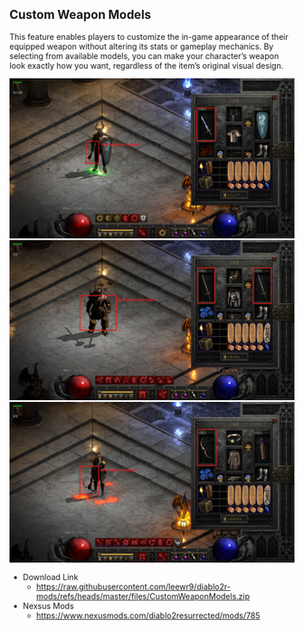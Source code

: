 ## Custom Weapon Models

This feature enables players to customize the in-game appearance of their equipped weapon without altering its stats or gameplay mechanics. By selecting from available models, you can make your character’s weapon look exactly how you want, regardless of the item’s original visual design.

![one_hand](one_hand.png)![two_hand](two_hand.png)![bow](bow.png)

- Download Link
  - https://raw.githubusercontent.com/leewr9/diablo2r-mods/refs/heads/master/files/CustomWeaponModels.zip
- Nexsus Mods
  - https://www.nexusmods.com/diablo2resurrected/mods/785
